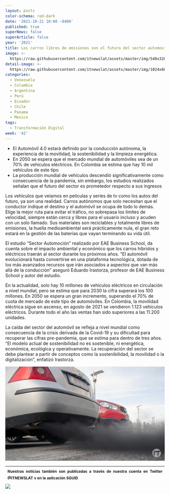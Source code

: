 ```yaml
---
layout: posts
color-schema: red-dark
date: '2021-10-21 10:00 -0400'
published: true
superNews: false
superArticle: false
year: '2021'
title: Los carros libres de emisiones son el futuro del sector automovilístico.
image: >-
  https://raw.githubusercontent.com/itnewslat/assets/master/img/540x320/Contaminacion-Vehiculos-p.jpg
detail-image: >-
  https://raw.githubusercontent.com/itnewslat/assets/master/img/1024x680/Contaminacion-Vehiculos-g.jpg
categories:
  - Venezuela
  - Colombia
  - Argentina
  - Perú
  - Ecuador
  - Chile
  - Panama
  - Mexico
tags:
  - Transformación Digital
week: '42'
---
```

- El Automóvil 4.0 estará definido por la conducción autónoma, la experiencia de la movilidad, la sostenibilidad y la limpieza energética.
- En 2050 se espera que el mercado mundial de automóviles sea de un 70% de vehículos eléctricos. En Colombia se estima que hay 10 mil vehículos de este tipo 
- La producción mundial de vehículos descendió significativamente como consecuencia de la pandemia, sin embargo, los estudios realizados señalan que el futuro del sector es prometedor respecto a sus ingresos

Los vehículos que veíamos en películas y series de tv como los autos del futuro, ya son una realidad. Carros autónomos que solo necesitan que el conductor indique el destino y el automóvil se ocupa de todo lo demás.  Elige la mejor ruta para evitar el tráfico, no sobrepasa los límites de velocidad, siempre están cerca y libres para el usuario incluso y acuden con un solo llamado. Sus materiales son reciclables y totalmente libres de emisiones, la huella medioambiental será prácticamente nula, el gran reto estará en   la gestión de las baterías que vayan terminando su vida útil. 

El estudio “Sector Automoción” realizado por EAE Business School, da cuenta sobre el impacto ambiental y económico que los carros híbridos y eléctricos traerán al sector durante los próximos años. “El automóvil evolucionará hasta convertirse en una plataforma tecnológica, dotada de los más avanzados recursos que irán asociados a aspectos que van más allá de la conducción” aseguró Eduardo Irastorza, profesor de EAE Business School y autor del estudio.

En la actualidad, solo hay 10 millones de vehículos eléctricos en circulación a nivel mundial, pero se estima que para 2030 la cifra superará los 100 millones. En 2050 se espera un gran incremento, superando el 70% de cuota de mercado de este tipo de automóviles. En Colombia, la movilidad eléctrica sigue en ascenso, en agosto de 2021 se vendieron 1.123 vehículos eléctricos. Durante todo el año las ventas han sido superiores a las 11.200 unidades. 

La caída del sector del automóvil se refleja a nivel mundial como consecuencia de la crisis derivada de la Covid-19 y su dificultad para recuperar las cifras pre-pandemia, que se estima para dentro de tres años. 
 “El modelo actual de sostenibilidad no es sostenible, ni energética, económica, ecológica y operativamente. La recuperación del sector se debe plantear a partir de conceptos como la sostenibilidad, la movilidad o la digitalización”, enfatizó Irastorza.
 
![](https://raw.githubusercontent.com/itnewslat/assets/master/img/540x320/Contaminacion-Vehiculos-p.jpg)

<table style="height: 42px;" width="569">
<tbody>
<tr>
<td style="text-align: justify;"><sub><strong>Nuestras noticias también son publicadas a través de nuestra cuenta en Twitter <a href="https://twitter.com/itnewslat?lang=es">@ITNEWSLAT</a> y en la aplicación <a href="https://squidapp.co/en/">SQUID</a></strong></sub></td>
</tr>
</tbody>
</table>

<img src="https://tracker.metricool.com/c3po.jpg?hash=56f88a41e39ab42c063cc51676587a04"/>


